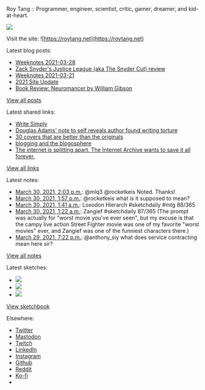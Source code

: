 Roy Tang :: Programmer, engineer, scientist, critic, gamer, dreamer, and kid-at-heart.

![](https://roytang.net/static/img/profile.jpg)

Visit the site: ![https://roytang.net](https://roytang.net)

Latest blog posts:

- [Weeknotes 2021-03-28](https://roytang.net/2021/03/weeknotes-2021-03-28/)
- [Zack Snyder&#x27;s Justice League (aka The Snyder Cut) review](https://roytang.net/2021/03/snyder-cut/)
- [Weeknotes 2021-03-21](https://roytang.net/2021/03/weeknotes-2021-03-21/)
- [2021 Site Update](https://roytang.net/2021/03/2021-site-update/)
- [Book Review: Neuromancer by William Gibson](https://roytang.net/2021/03/neuromancer/)

[View all posts](https://roytang.net/blog)

Latest shared links:

- [Write Simply](https://roytang.net/2021/03/write-simply/)
- [Douglas Adams&#x27; note to self reveals author found writing torture](https://roytang.net/2021/03/douglas-adams-note-to-self-reveals-author-found-writing-torture/)
- [30 covers that are better than the originals](https://roytang.net/2021/03/30-covers-that-are-better-than-the-originals/)
- [blogging and the blogosphere](https://roytang.net/2021/03/blogging-and-the-blogosphere/)
- [The internet is splitting apart. The Internet Archive wants to save it all forever.](https://roytang.net/2021/03/the-internet-is-splitting-apart-the-internet-archive-wants-to-save-it-all-forever/)

[View all links](https://roytang.net/links)

Latest notes:

- [March 30, 2021, 2:03 p.m.](https://roytang.net/2021/03/1376777097453072386/): @mlq3 @rocketkeis Noted. Thanks!
- [March 30, 2021, 1:57 p.m.](https://roytang.net/2021/03/1376775457153019905/): @rocketkeis what is it supposed to mean?
- [March 30, 2021, 1:41 a.m.](https://roytang.net/2021/03/1376590449364754432/): Loxodon Hierarch #sketchdaily #mtg 88/365
- [March 30, 2021, 1:22 a.m.](https://roytang.net/2021/03/1376585657523441664/): Zangief #sketchdaily 87/365 (The prompt was actually for &quot;worst movie you&#x27;ve ever seen&quot;, but my excuse is that the campy live action Street Fighter movie was one of my favorite &quot;worst movies&quot; ever, and Zangief was one of the funniest characters there.)
- [March 29, 2021, 7:22 p.m.](https://roytang.net/2021/03/1376494924409933826/): @anthony_siy what does service contracting mean here sir?

[View all notes](https://roytang.net/notes)

Latest sketches:


- ![](https://roytang.net/media/cache/65/d7/65d76fb44345967f5f8fd9f9310e99a5.jpg)
- ![](https://roytang.net/media/cache/39/ff/39ffecd4af5c81335076ef061089c9f3.jpg)
- ![](https://roytang.net/media/cache/05/a7/05a7dc79b7597f96bb00cd721a422494.jpg)

[View sketchbook](https://roytang.net/albums/sketchbook)


Elsewhere:

- [Twitter](https://twitter.com/roytang)
- [Mastodon](https://mastodon.technology/@roytang)
- [Twitch](https://twitch.tv/twitchyroy)
- [LinkedIn](https://www.linkedin.com/in/roytang)
- [Instagram](https://instagram.com/roytang0400)
- [Github](https://github.com/roytang)
- [Reddit](https://reddit.com/u/hungryroy)
- [Ko-fi](https://ko-fi.com/roytang)
- [](mailto:hello@roytang.net)